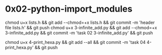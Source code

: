 # 0x02-python-import_modules


chmod u+x lists.h && git add --chmod=+x lists.h && git commit -m 'header file lists.h' && git push
chmod u+x 3-infinite_add.py && git add --chmod=+x 3-infinite_add.py && git commit -m 'task 02 3-infinite_add.py' && git push

chmod u+x 4-print_hexa.py && git add --all && git commit -m 'task 04 4-print_hexa.py' && git push

